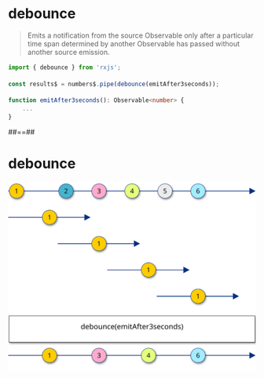 # debounce

> Emits a notification from the source Observable only after a particular time span determined by another Observable has passed without another source emission.

```typescript
import { debounce } from 'rxjs';

const results$ = numbers$.pipe(debounce(emitAfter3seconds));

function emitAfter3seconds(): Observable<number> {
    ...
}
```

##==##

# debounce

![w-1000 center](../../assets/images/diagrams/operator_debounce.svg)